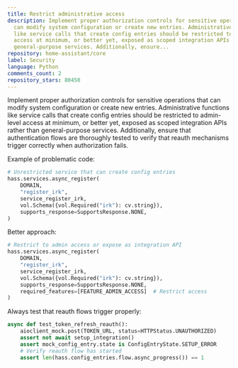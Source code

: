 ```yaml
---
title: Restrict administrative access
description: Implement proper authorization controls for sensitive operations that
  can modify system configuration or create new entries. Administrative functions
  like service calls that create config entries should be restricted to admin-level
  access at minimum, or better yet, exposed as scoped integration APIs rather than
  general-purpose services. Additionally, ensure...
repository: home-assistant/core
label: Security
language: Python
comments_count: 2
repository_stars: 80450
---
```


Implement proper authorization controls for sensitive operations that can modify system configuration or create new entries. Administrative functions like service calls that create config entries should be restricted to admin-level access at minimum, or better yet, exposed as scoped integration APIs rather than general-purpose services. Additionally, ensure that authentication flows are thoroughly tested to verify that reauth mechanisms trigger correctly when authorization fails.

Example of problematic code:
```python
# Unrestricted service that can create config entries
hass.services.async_register(
    DOMAIN,
    "register_irk", 
    service_register_irk,
    vol.Schema({vol.Required("irk"): cv.string}),
    supports_response=SupportsResponse.NONE,
)
```

Better approach:
```python
# Restrict to admin access or expose as integration API
hass.services.async_register(
    DOMAIN,
    "register_irk",
    service_register_irk, 
    vol.Schema({vol.Required("irk"): cv.string}),
    supports_response=SupportsResponse.NONE,
    required_features=[FEATURE_ADMIN_ACCESS]  # Restrict access
)
```

Always test that reauth flows trigger properly:
```python
async def test_token_refresh_reauth():
    aioclient_mock.post(TOKEN_URL, status=HTTPStatus.UNAUTHORIZED)
    assert not await setup_integration()
    assert mock_config_entry.state is ConfigEntryState.SETUP_ERROR
    # Verify reauth flow has started
    assert len(hass.config_entries.flow.async_progress()) == 1
```